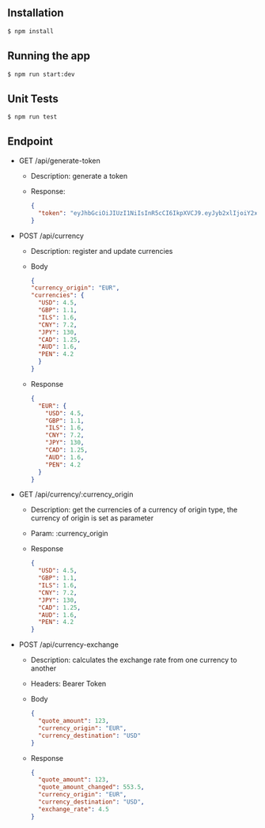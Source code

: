 ## Installation

```bash
$ npm install
```

## Running the app

```bash
$ npm run start:dev
```

## Unit Tests

```bash
$ npm run test
```

## Endpoint

- GET   /api/generate-token
  - Description: generate a token
  - Response:
    
    ```json
    {
      "token": "eyJhbGciOiJIUzI1NiIsInR5cCI6IkpXVCJ9.eyJyb2xlIjoiY2xpZW50IiwiaWF0IjoxNzAyNjY1MDcyfQ.mnh-7qwQSJ-sk_U_A79ryVah2qDRhOHP7UwiD5WthHw"
    }
    ```
  
- POST  /api/currency
  - Description: register and update currencies
  - Body
  
    ```json
    {
    "currency_origin": "EUR",
    "currencies": {
      "USD": 4.5,
      "GBP": 1.1,
      "ILS": 1.6,
      "CNY": 7.2,
      "JPY": 130,
      "CAD": 1.25,
      "AUD": 1.6,
      "PEN": 4.2
      }
    }
    ```

  - Response
  
    ```json
    {
      "EUR": {
        "USD": 4.5,
        "GBP": 1.1,
        "ILS": 1.6,
        "CNY": 7.2,
        "JPY": 130,
        "CAD": 1.25,
        "AUD": 1.6,
        "PEN": 4.2
      }
    }
    ```
  
- GET   /api/currency/:currency_origin
  - Description: get the currencies of a currency of origin type, the currency of origin is set as parameter
  - Param: :currency_origin
  - Response

    ```json
    {
      "USD": 4.5,
      "GBP": 1.1,
      "ILS": 1.6,
      "CNY": 7.2,
      "JPY": 130,
      "CAD": 1.25,
      "AUD": 1.6,
      "PEN": 4.2
    }
    ```

- POST  /api/currency-exchange
  - Description: calculates the exchange rate from one currency to another
  - Headers: Bearer Token
  - Body
  
    ```json
    {
      "quote_amount": 123,
      "currency_origin": "EUR",
      "currency_destination": "USD"
    }
    ```

  - Response
   
    ```json
    {
      "quote_amount": 123,
      "quote_amount_changed": 553.5,
      "currency_origin": "EUR",
      "currency_destination": "USD",
      "exchange_rate": 4.5
    }
    ```
